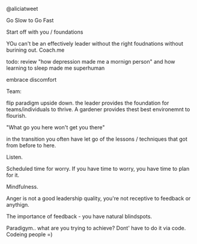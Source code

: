@aliciatweet

Go Slow to Go Fast

Start off with you / foundations

YOu can't be an effectively leader without the right foudnations without burining out.
Coach.me

todo: review "how depression made me a mornign person" and how learning to sleep made me superhuman

embrace discomfort

Team:

flip paradigm upside down. the leader provides the foundation for teams/individuals to thrive. A gardener provides thest best environemnt to flourish.

"What go you here won't get you there"

in the transition you often have let go of the lessons / techniques that got from before to here.

Listen.

Scheduled time for worry. If you have time to worry, you have time to plan for it.

Mindfulness. 

Anger is not a good leadership quality, you're not receptive to feedback or anythign.

The importance of feedback - you have natural blindspots.

Paradigym.. what are you trying to achieve? Dont' have to do it via code. Codeing people =)




